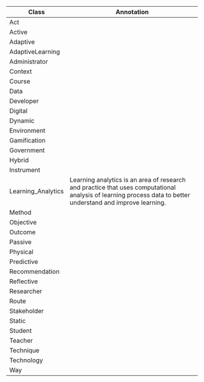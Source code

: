 | Class | Annotation |
|---|---|
| Act |  |
| Active |  |
| Adaptive |  |
| AdaptiveLearning |  |
| Administrator |  |
| Context |  |
| Course |  |
| Data |  |
| Developer |  |
| Digital |  |
| Dynamic |  |
| Environment |  |
| Gamification |  |
| Government |  |
| Hybrid |  |
| Instrument |  |
| Learning_Analytics | Learning analytics is an area of research and practice that uses computational analysis of learning process data to better understand and improve learning. |
| Method |  |
| Objective |  |
| Outcome |  |
| Passive |  |
| Physical |  |
| Predictive |  |
| Recommendation |  |
| Reflective |  |
| Researcher |  |
| Route |  |
| Stakeholder |  |
| Static |  |
| Student |  |
| Teacher |  |
| Technique |  |
| Technology |  |
| Way |
